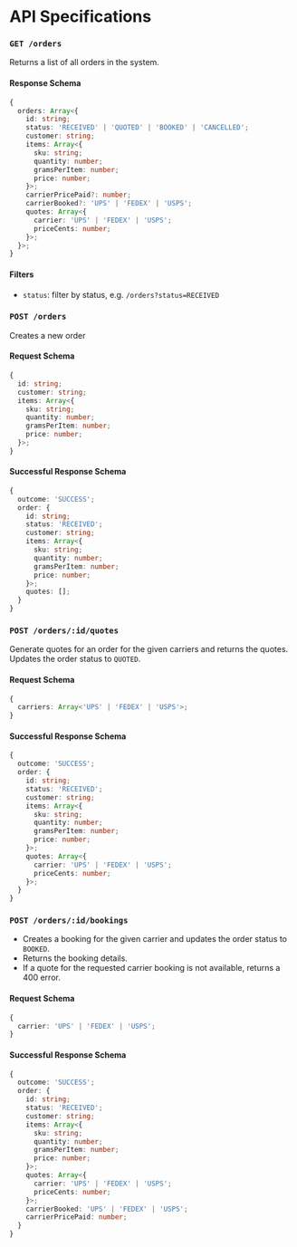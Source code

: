 # API Specifications

### `GET /orders`

Returns a list of all orders in the system.

#### Response Schema

```ts
{
  orders: Array<{
    id: string;
    status: 'RECEIVED' | 'QUOTED' | 'BOOKED' | 'CANCELLED';
    customer: string;
    items: Array<{
      sku: string;
      quantity: number;
      gramsPerItem: number;
      price: number;
    }>;
    carrierPricePaid?: number;
    carrierBooked?: 'UPS' | 'FEDEX' | 'USPS';
    quotes: Array<{
      carrier: 'UPS' | 'FEDEX' | 'USPS';
      priceCents: number;
    }>;
  }>;
}
```

#### Filters

- `status`: filter by status, e.g. `/orders?status=RECEIVED`

### `POST /orders`

Creates a new order

#### Request Schema

```ts
{
  id: string;
  customer: string;
  items: Array<{
    sku: string;
    quantity: number;
    gramsPerItem: number;
    price: number;
  }>;
}
```

#### Successful Response Schema

```ts
{
  outcome: 'SUCCESS';
  order: {
    id: string;
    status: 'RECEIVED';
    customer: string;
    items: Array<{
      sku: string;
      quantity: number;
      gramsPerItem: number;
      price: number;
    }>;
    quotes: [];
  }
}
```

### `POST /orders/:id/quotes`

Generate quotes for an order for the given carriers and returns the quotes. Updates the order status to `QUOTED`.

#### Request Schema

```ts
{
  carriers: Array<'UPS' | 'FEDEX' | 'USPS'>;
}
```

#### Successful Response Schema

```ts
{
  outcome: 'SUCCESS';
  order: {
    id: string;
    status: 'RECEIVED';
    customer: string;
    items: Array<{
      sku: string;
      quantity: number;
      gramsPerItem: number;
      price: number;
    }>;
    quotes: Array<{
      carrier: 'UPS' | 'FEDEX' | 'USPS';
      priceCents: number;
    }>;
  }
}
```

### `POST /orders/:id/bookings`

- Creates a booking for the given carrier and updates the order status to `BOOKED`.
- Returns the booking details.
- If a quote for the requested carrier booking is not available, returns a 400 error.

#### Request Schema

```ts
{
  carrier: 'UPS' | 'FEDEX' | 'USPS';
}
```

#### Successful Response Schema

```ts
{
  outcome: 'SUCCESS';
  order: {
    id: string;
    status: 'RECEIVED';
    customer: string;
    items: Array<{
      sku: string;
      quantity: number;
      gramsPerItem: number;
      price: number;
    }>;
    quotes: Array<{
      carrier: 'UPS' | 'FEDEX' | 'USPS';
      priceCents: number;
    }>;
    carrierBooked: 'UPS' | 'FEDEX' | 'USPS';
    carrierPricePaid: number;
  }
}
```
